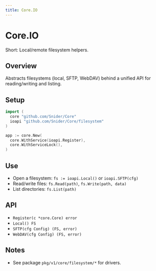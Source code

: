 ```yaml
---
title: Core.IO
---
```


# Core.IO

Short: Local/remote filesystem helpers.

## Overview
Abstracts filesystems (local, SFTP, WebDAV) behind a unified API for reading/writing and listing.

## Setup
```go
import (
  core "github.com/Snider/Core"
  ioapi "github.com/Snider/Core/filesystem"
)

app := core.New(
  core.WithService(ioapi.Register),
  core.WithServiceLock(),
)
```

## Use
- Open a filesystem: `fs := ioapi.Local()` or `ioapi.SFTP(cfg)`
- Read/write files: `fs.Read(path)`, `fs.Write(path, data)`
- List directories: `fs.List(path)`

## API
- `Register(c *core.Core) error`
- `Local() FS`
- `SFTP(cfg Config) (FS, error)`
- `WebDAV(cfg Config) (FS, error)`

## Notes
- See package `pkg/v1/core/filesystem/*` for drivers.

